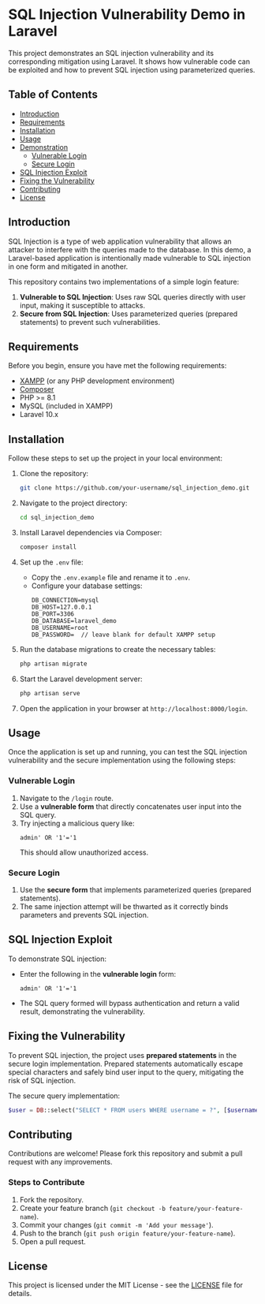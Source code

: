 
# SQL Injection Vulnerability Demo in Laravel

This project demonstrates an SQL injection vulnerability and its corresponding mitigation using Laravel. It shows how vulnerable code can be exploited and how to prevent SQL injection using parameterized queries.

## Table of Contents

- [Introduction](#introduction)
- [Requirements](#requirements)
- [Installation](#installation)
- [Usage](#usage)
- [Demonstration](#demonstration)
  - [Vulnerable Login](#vulnerable-login)
  - [Secure Login](#secure-login)
- [SQL Injection Exploit](#sql-injection-exploit)
- [Fixing the Vulnerability](#fixing-the-vulnerability)
- [Contributing](#contributing)
- [License](#license)

## Introduction

SQL Injection is a type of web application vulnerability that allows an attacker to interfere with the queries made to the database. In this demo, a Laravel-based application is intentionally made vulnerable to SQL injection in one form and mitigated in another.

This repository contains two implementations of a simple login feature:
1. **Vulnerable to SQL Injection**: Uses raw SQL queries directly with user input, making it susceptible to attacks.
2. **Secure from SQL Injection**: Uses parameterized queries (prepared statements) to prevent such vulnerabilities.

## Requirements

Before you begin, ensure you have met the following requirements:

- [XAMPP](https://www.apachefriends.org/) (or any PHP development environment)
- [Composer](https://getcomposer.org/)
- PHP >= 8.1
- MySQL (included in XAMPP)
- Laravel 10.x

## Installation

Follow these steps to set up the project in your local environment:

1. Clone the repository:
   ```bash
   git clone https://github.com/your-username/sql_injection_demo.git
   ```

2. Navigate to the project directory:
   ```bash
   cd sql_injection_demo
   ```

3. Install Laravel dependencies via Composer:
   ```bash
   composer install
   ```

4. Set up the `.env` file:
   - Copy the `.env.example` file and rename it to `.env`.
   - Configure your database settings:
     ```env
     DB_CONNECTION=mysql
     DB_HOST=127.0.0.1
     DB_PORT=3306
     DB_DATABASE=laravel_demo
     DB_USERNAME=root
     DB_PASSWORD=  // leave blank for default XAMPP setup
     ```

5. Run the database migrations to create the necessary tables:
   ```bash
   php artisan migrate
   ```

6. Start the Laravel development server:
   ```bash
   php artisan serve
   ```

7. Open the application in your browser at `http://localhost:8000/login`.

## Usage

Once the application is set up and running, you can test the SQL injection vulnerability and the secure implementation using the following steps:

### Vulnerable Login

1. Navigate to the `/login` route.
2. Use a **vulnerable form** that directly concatenates user input into the SQL query.
3. Try injecting a malicious query like:
   ```
   admin' OR '1'='1
   ```
   This should allow unauthorized access.

### Secure Login

1. Use the **secure form** that implements parameterized queries (prepared statements).
2. The same injection attempt will be thwarted as it correctly binds parameters and prevents SQL injection.

## SQL Injection Exploit

To demonstrate SQL injection:
- Enter the following in the **vulnerable login** form:
  ```
  admin' OR '1'='1
  ```
- The SQL query formed will bypass authentication and return a valid result, demonstrating the vulnerability.

## Fixing the Vulnerability

To prevent SQL injection, the project uses **prepared statements** in the secure login implementation. Prepared statements automatically escape special characters and safely bind user input to the query, mitigating the risk of SQL injection.

The secure query implementation:
```php
$user = DB::select("SELECT * FROM users WHERE username = ?", [$username]);
```

## Contributing

Contributions are welcome! Please fork this repository and submit a pull request with any improvements.

### Steps to Contribute

1. Fork the repository.
2. Create your feature branch (`git checkout -b feature/your-feature-name`).
3. Commit your changes (`git commit -m 'Add your message'`).
4. Push to the branch (`git push origin feature/your-feature-name`).
5. Open a pull request.

## License

This project is licensed under the MIT License - see the [LICENSE](LICENSE) file for details.
